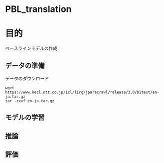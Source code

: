 # PBL_translation

# 目的
ベースラインモデルの作成

## データの準備
データのダウンロード

    wget https://www.kecl.ntt.co.jp/icl/lirg/jparacrawl/release/3.0/bitext/en-ja.tar.gz
    tar -zxvf en-ja.tar.gz





## モデルの学習

## 推論

## 評価
